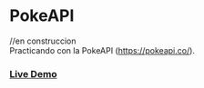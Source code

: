 # PokeAPI
//en construccion  
Practicando con la PokeAPI (https://pokeapi.co/).

### [Live Demo](https://nachokai.github.io/PokeAPI/)
